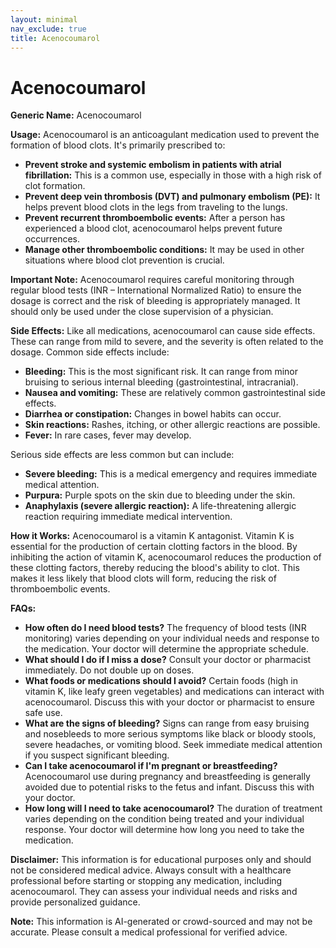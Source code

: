```yaml
---
layout: minimal
nav_exclude: true
title: Acenocoumarol
---
```


# Acenocoumarol

**Generic Name:** Acenocoumarol

**Usage:** Acenocoumarol is an anticoagulant medication used to prevent the formation of blood clots.  It's primarily prescribed to:

* **Prevent stroke and systemic embolism in patients with atrial fibrillation:**  This is a common use, especially in those with a high risk of clot formation.
* **Prevent deep vein thrombosis (DVT) and pulmonary embolism (PE):**  It helps prevent blood clots in the legs from traveling to the lungs.
* **Prevent recurrent thromboembolic events:** After a person has experienced a blood clot, acenocoumarol helps prevent future occurrences.
* **Manage other thromboembolic conditions:**  It may be used in other situations where blood clot prevention is crucial.

**Important Note:** Acenocoumarol requires careful monitoring through regular blood tests (INR – International Normalized Ratio) to ensure the dosage is correct and the risk of bleeding is appropriately managed.  It should only be used under the close supervision of a physician.

**Side Effects:**  Like all medications, acenocoumarol can cause side effects.  These can range from mild to severe, and the severity is often related to the dosage. Common side effects include:

* **Bleeding:** This is the most significant risk.  It can range from minor bruising to serious internal bleeding (gastrointestinal, intracranial).
* **Nausea and vomiting:**  These are relatively common gastrointestinal side effects.
* **Diarrhea or constipation:**  Changes in bowel habits can occur.
* **Skin reactions:** Rashes, itching, or other allergic reactions are possible.
* **Fever:** In rare cases, fever may develop.

Serious side effects are less common but can include:

* **Severe bleeding:**  This is a medical emergency and requires immediate medical attention.
* **Purpura:**  Purple spots on the skin due to bleeding under the skin.
* **Anaphylaxis (severe allergic reaction):**  A life-threatening allergic reaction requiring immediate medical intervention.


**How it Works:** Acenocoumarol is a vitamin K antagonist. Vitamin K is essential for the production of certain clotting factors in the blood. By inhibiting the action of vitamin K, acenocoumarol reduces the production of these clotting factors, thereby reducing the blood's ability to clot.  This makes it less likely that blood clots will form, reducing the risk of thromboembolic events.

**FAQs:**

* **How often do I need blood tests?** The frequency of blood tests (INR monitoring) varies depending on your individual needs and response to the medication.  Your doctor will determine the appropriate schedule.
* **What should I do if I miss a dose?**  Consult your doctor or pharmacist immediately.  Do not double up on doses.
* **What foods or medications should I avoid?** Certain foods (high in vitamin K, like leafy green vegetables) and medications can interact with acenocoumarol.  Discuss this with your doctor or pharmacist to ensure safe use.
* **What are the signs of bleeding?**  Signs can range from easy bruising and nosebleeds to more serious symptoms like black or bloody stools, severe headaches, or vomiting blood. Seek immediate medical attention if you suspect significant bleeding.
* **Can I take acenocoumarol if I'm pregnant or breastfeeding?**  Acenocoumarol use during pregnancy and breastfeeding is generally avoided due to potential risks to the fetus and infant.  Discuss this with your doctor.
* **How long will I need to take acenocoumarol?** The duration of treatment varies depending on the condition being treated and your individual response.  Your doctor will determine how long you need to take the medication.


**Disclaimer:** This information is for educational purposes only and should not be considered medical advice. Always consult with a healthcare professional before starting or stopping any medication, including acenocoumarol.  They can assess your individual needs and risks and provide personalized guidance.


**Note:** This information is AI-generated or crowd-sourced and may not be accurate. Please consult a medical professional for verified advice.